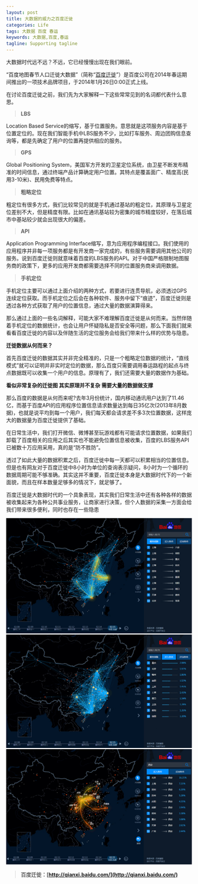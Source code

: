 ```yaml
---
layout: post
title: 大数据的威力之百度迁徙
categories: Life
tags: 大数据 百度 春运 
keywords: 大数据,百度,春运
tagline: Supporting tagline
---
```


大数据时代远不远？不远，它已经慢慢出现在我们眼前。

“百度地图春节人口迁徙大数据”（简称“[百度迁徙](http://qianxi.baidu.com/)”）是百度公司在2014年春运期间推出的一项技术品牌项目，于2014年1月26日0:00正式上线。

在讨论百度迁徙之前，我们先为大家解释一下这些常常见到的名词都代表什么意思。

> **LBS**

Location Based Service的缩写，基于位置服务。意思就是这项服务内容是基于位置定位的。现在我们智能手机中LBS服务不少，比如打车服务、周边团购信息查询等，都是先确定了用户的位置再提供相应的服务。

> **GPS**

Global Positioning System，美国军方开发的卫星定位系统，由卫星不断发布精准的时间信息，通过终端产品计算确定用户位置。其特点是覆盖面广、精度高(民用3-10米)、民用免费等特点。

> **粗略定位**

粗定位有很多方式，我们比较常见的就是手机通过基站的粗定位，其原理与卫星定位差别不大，但是精度有限。比如在通讯基站较为密集的城市精度较好，在落后城市中基站较少就会出现很大的偏差。

> **API**

Application Programming Interface缩写，意为应用程序编程接口。我们使用的应用程序并非每一项服务都是有开发商一家完成的，有些服务需要调用其他公司的服务。说到百度迁徙则就意味着百度的LBS服务的API。对于中国严格限制地图服务商的政策下，更多的应用开发商都需要选择不同的位置服务商来调用数据。

> **手机定位**

手机定位主要可以通过上面介绍的两种方式，若要进行连贯导航，必须透过GPS连续定位获取。而手机定位之后会在各种软件、服务中留下“痕迹”，百度迁徙则是透过各种方式获取了用户的位置信息，通过大量的数据演算得来。

那么通过上面的一些名词解释，可能大家不难理解百度迁徙是从何而来。当然伴随着手机定位的数据统计，也会让用户怀疑隐私是否安全等问题，那么下面我们就来看看百度迁徙的内容以及伴随生活的定位服务会给我们带来什么样的优势与隐患。


**迁徙数据从何而来？**

首先百度迁徙的数据其实并非完全精准的，只是一个粗略定位数据的统计，“直线模式”就可以证明并非实时定位的数据，那么百度只需要调用春运路程的起点与终点数据既可以收集一个用户的信息。原理有了，我们还需要大量的数据作为基础。

**看似非常复杂的迁徙图 其实原理并不复杂 需要大量的数据做支撑**

那么百度的数据是从何而来呢?去年3月份统计，国内移动通讯用户达到了11.46亿，而基于百度API的应用程序位置信息请求数量达到每日35亿次(2013年8月数据)，也就是说平均到每一个用户，我们每天都会请求差不多3次位置数据，这样庞大的数据量为百度迁徙提供了基础。

在日常生活中，我们打开微信、微博甚至玩游戏都有可能请求位置数据，如果我们卸载了百度相关的应用之后其实也不能避免位置信息被收集，百度的LBS服务API已被数十万应用采用，真的是“防不胜防”。

透过了如此大量的数据积累之后，百度迁徙中每一天都可以积累相当的位置信息。但是也有网友对于百度迁徙中8小时为单位的查询表示疑问，8小时为一个循环的数据周期可能不够准确。其实这并不重要，百度迁徙本身是大数据时代下的一个新面貌，而且在样本数量足够多的情况下，就足够了。

百度迁徙是大数据时代的一个具象表现，其实我们日常生活中还有各种各样的数据被收集起来为各种公共事业服务，让商家进行决策，但个人数据的采集一方面会给我们带来很多便利，同时也存在一些隐患

<img src="/assets/pictures/Life/BaiduQianXi_Boxcn_1.jpg">

<img src="/assets/pictures/Life/BaiduQianXi_Boxcn_2.jpg">

<img src="/assets/pictures/Life/BaiduQianXi_Boxcn_3.jpg">


> **百度迁徙：[http://qianxi.baidu.com/](http://qianxi.baidu.com/)**